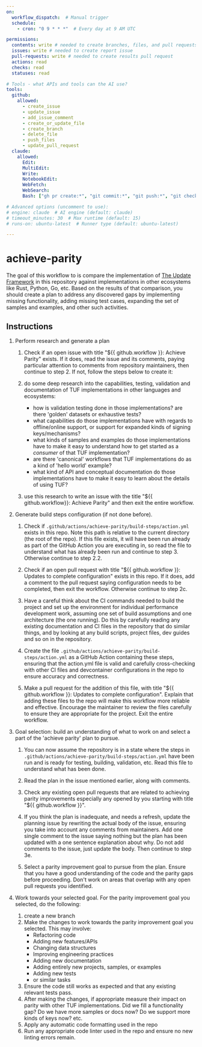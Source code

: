 ```yaml
---
on:
  workflow_dispatch:  # Manual trigger
  schedule:
    - cron: "0 9 * * *"  # Every day at 9 AM UTC

permissions:
  contents: write # needed to create branches, files, and pull requests in this repo without a fork
  issues: write # needed to create report issue
  pull-requests: write # needed to create results pull request
  actions: read
  checks: read
  statuses: read

# Tools - what APIs and tools can the AI use?
tools:
  github:
    allowed:
      - create_issue
      - update_issue
      - add_issue_comment
      - create_or_update_file
      - create_branch
      - delete_file
      - push_files
      - update_pull_request
  claude:
    allowed:
      Edit:
      MultiEdit:
      Write:
      NotebookEdit:
      WebFetch:
      WebSearch:
      Bash: ["gh pr create:*", "git commit:*", "git push:*", "git checkout:*", "git branch:*", "git add:*", "gh auth status", "gh repo view", "gh issue comment:*", "echo", "ls", "git", "dotnet"]

# Advanced options (uncomment to use):
# engine: claude  # AI engine (default: claude)
# timeout_minutes: 30  # Max runtime (default: 15)
# runs-on: ubuntu-latest  # Runner type (default: ubuntu-latest)

---
```


# achieve-parity

The goal of this workflow to is compare the implementation of [The Update Framework][tuf] in this repository against
implementations in other ecosystems like Rust, Python, Go, etc. Based on the results of that comparison, you should
create a plan to address any discovered gaps by implementing missing functionality, adding missing test cases, 
expanding the set of samples and examples, and other such activities.

## Instructions

1. Perform research and generate a plan

    1. Check if an open issue with title "${{ github.workflow }}: Achieve Parity" exists. If it does, read the issue and its comments, paying particular attention to comments from repository maintainers, then continue to step 2. If not, follow the steps below to create it:
  
    2. do some deep research into the capabilities, testing, validation and documentation of TUF implementations in other languages and ecosystems:
        * how is validation testing done in those implementations? are there 'golden' datasets or exhaustive tests?
        * what capabilities do those implementations have with regards to offline/online support, or support for expanded kinds of signing keys/mechanisms?
        * what kinds of samples and examples do those implementations have to make it easy to understand how to get started as a _consumer_ of that TUF implementation?
        * are there 'canonical' workflows that TUF implementations do as a kind of 'hello world' example?
        * what kind of API and conceptual documentation do those implementations have to make it easy to learn about the details of using TUF?
    
    3. use this research to write an issue with the title "${{ github.workflow}}: Achieve Parity" and then exit the entire workflow.

2. Generate build steps configuration (if not done before).

    1. Check if `.github/actions/achieve-parity/build-steps/action.yml` exists in this repo. Note this path is relative to the current directory (the root of the repo). If this file exists, it will have been run already as part of the GitHub Action you are executing in, so read the file to understand what has already been run and continue to step 3. Otherwise continue to step 2.2.

    2. Check if an open pull request with title "${{ github.workflow }}: Updates to complete configuration" exists in this repo. If it does, add a comment to the pull request saying configuration needs to be completed, then exit the workflow. Otherwise continue to step 2c.

    3. Have a careful think about the CI commands needed to build the project and set up the environment for individual performance development work, assuming one set of build assumptions and one architecture (the one running). Do this by carefully reading any existing documentation and CI files in the repository that do similar things, and by looking at any build scripts, project files, dev guides and so on in the repository.

    4. Create the file `.github/actions/achieve-parity/build-steps/action.yml` as a GitHub Action containing these steps, ensuring that the action.yml file is valid and carefully cross-checking with other CI files and devcontainer configurations in the repo to ensure accuracy and correctness.

    5. Make a pull request for the addition of this file, with title "${{ github.workflow }}: Updates to complete configuration". Explain that adding these files to the repo will make this workflow more reliable and effective. Encourage the maintainer to review the files carefully to ensure they are appropriate for the project. Exit the entire workflow.

3. Goal selection: build an understanding of what to work on and select a part of the 'achieve parity' plan to pursue.

    1. You can now assume the repository is in a state where the steps in `.github/actions/achieve-parity/build-steps/action.yml` have been run and is ready for testing, building, validation, etc. Read this file to understand what has been done.

    2. Read the plan in the issue mentioned earlier, along with comments.

    3. Check any existing open pull requests that are related to achieving parity improvements especially any opened by you starting with title "${{ github.workflow }}".

    4. If you think the plan is inadequate, and needs a refresh, update the planning issue by rewriting the actual body of the issue, ensuring you take into account any comments from maintainers. Add one single comment to the issue saying nothing but the plan has been updated with a one sentence explanation about why. Do not add comments to the issue, just update the body. Then continue to step 3e.

    5. Select a parity improvement goal to pursue from the plan. Ensure that you have a good understanding of the code and the parity gaps before proceeding. Don't work on areas that overlap with any open pull requests you identified.

4. Work towards your selected goal. For the parity improvement goal you selected, do the following:
  
    1. create a new branch
    2. Make the changes to work towards the parity improvement goal you selected. This may involve:
        * Refactoring code
        * Adding new features/APIs
        * Changing data structures
        * Improving engineering practices
        * Adding new documentation
        * Adding entirely new projects, samples, or examples
        * Adding new tests
        * or similar tasks
    3. Ensure the code still works as expected and that any existing relevant tests pass.
    4. After making the changes, if appropriate measure their impact on parity with other TUF implementations.
    Did we fill a functionality gap? Do we have more samples or docs now? Do we support more kinds of keys now? etc.
    5. Apply any automatic code formatting used in the repo
    6. Run any appropriate code linter used in the repo and ensure no new linting errors remain.

[tuf]: https://theupdateframework.io/